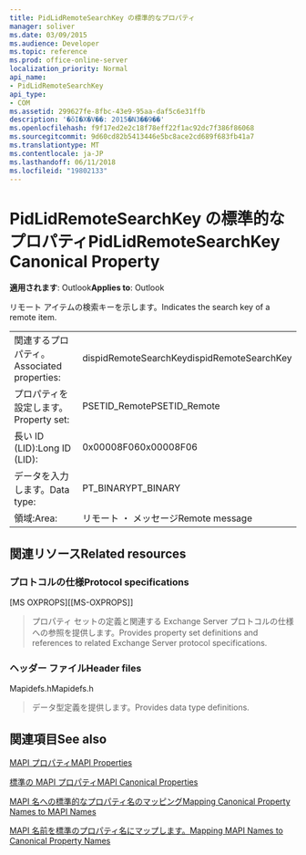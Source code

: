 ```yaml
---
title: PidLidRemoteSearchKey の標準的なプロパティ
manager: soliver
ms.date: 03/09/2015
ms.audience: Developer
ms.topic: reference
ms.prod: office-online-server
localization_priority: Normal
api_name:
- PidLidRemoteSearchKey
api_type:
- COM
ms.assetid: 299627fe-8fbc-43e9-95aa-daf5c6e31ffb
description: '�ŏI�X�V��: 2015�N3��9��'
ms.openlocfilehash: f9f17ed2e2c18f78eff22f1ac92dc7f386f86068
ms.sourcegitcommit: 9d60cd82b5413446e5bc8ace2cd689f683fb41a7
ms.translationtype: MT
ms.contentlocale: ja-JP
ms.lasthandoff: 06/11/2018
ms.locfileid: "19802133"
---
```

# <a name="pidlidremotesearchkey-canonical-property"></a><span data-ttu-id="43fa8-103">PidLidRemoteSearchKey の標準的なプロパティ</span><span class="sxs-lookup"><span data-stu-id="43fa8-103">PidLidRemoteSearchKey Canonical Property</span></span>

  
  
<span data-ttu-id="43fa8-104">**適用されます**: Outlook</span><span class="sxs-lookup"><span data-stu-id="43fa8-104">**Applies to**: Outlook</span></span> 
  
<span data-ttu-id="43fa8-105">リモート アイテムの検索キーを示します。</span><span class="sxs-lookup"><span data-stu-id="43fa8-105">Indicates the search key of a remote item.</span></span>
  
|||
|:-----|:-----|
|<span data-ttu-id="43fa8-106">関連するプロパティ。</span><span class="sxs-lookup"><span data-stu-id="43fa8-106">Associated properties:</span></span>  <br/> |<span data-ttu-id="43fa8-107">dispidRemoteSearchKey</span><span class="sxs-lookup"><span data-stu-id="43fa8-107">dispidRemoteSearchKey</span></span>  <br/> |
|<span data-ttu-id="43fa8-108">プロパティを設定します。</span><span class="sxs-lookup"><span data-stu-id="43fa8-108">Property set:</span></span>  <br/> |<span data-ttu-id="43fa8-109">PSETID_Remote</span><span class="sxs-lookup"><span data-stu-id="43fa8-109">PSETID_Remote</span></span>  <br/> |
|<span data-ttu-id="43fa8-110">長い ID (LID):</span><span class="sxs-lookup"><span data-stu-id="43fa8-110">Long ID (LID):</span></span>  <br/> |<span data-ttu-id="43fa8-111">0x00008F06</span><span class="sxs-lookup"><span data-stu-id="43fa8-111">0x00008F06</span></span>  <br/> |
|<span data-ttu-id="43fa8-112">データを入力します。</span><span class="sxs-lookup"><span data-stu-id="43fa8-112">Data type:</span></span>  <br/> |<span data-ttu-id="43fa8-113">PT_BINARY</span><span class="sxs-lookup"><span data-stu-id="43fa8-113">PT_BINARY</span></span>  <br/> |
|<span data-ttu-id="43fa8-114">領域:</span><span class="sxs-lookup"><span data-stu-id="43fa8-114">Area:</span></span>  <br/> |<span data-ttu-id="43fa8-115">リモート ・ メッセージ</span><span class="sxs-lookup"><span data-stu-id="43fa8-115">Remote message</span></span>  <br/> |
   
## <a name="related-resources"></a><span data-ttu-id="43fa8-116">関連リソース</span><span class="sxs-lookup"><span data-stu-id="43fa8-116">Related resources</span></span>

### <a name="protocol-specifications"></a><span data-ttu-id="43fa8-117">プロトコルの仕様</span><span class="sxs-lookup"><span data-stu-id="43fa8-117">Protocol specifications</span></span>

<span data-ttu-id="43fa8-118">[MS OXPROPS]</span><span class="sxs-lookup"><span data-stu-id="43fa8-118">[[MS-OXPROPS]]</span></span> 
  
> <span data-ttu-id="43fa8-119">プロパティ セットの定義と関連する Exchange Server プロトコルの仕様への参照を提供します。</span><span class="sxs-lookup"><span data-stu-id="43fa8-119">Provides property set definitions and references to related Exchange Server protocol specifications.</span></span>
    
### <a name="header-files"></a><span data-ttu-id="43fa8-120">ヘッダー ファイル</span><span class="sxs-lookup"><span data-stu-id="43fa8-120">Header files</span></span>

<span data-ttu-id="43fa8-121">Mapidefs.h</span><span class="sxs-lookup"><span data-stu-id="43fa8-121">Mapidefs.h</span></span>
  
> <span data-ttu-id="43fa8-122">データ型定義を提供します。</span><span class="sxs-lookup"><span data-stu-id="43fa8-122">Provides data type definitions.</span></span>
    
## <a name="see-also"></a><span data-ttu-id="43fa8-123">関連項目</span><span class="sxs-lookup"><span data-stu-id="43fa8-123">See also</span></span>



[<span data-ttu-id="43fa8-124">MAPI プロパティ</span><span class="sxs-lookup"><span data-stu-id="43fa8-124">MAPI Properties</span></span>](mapi-properties.md)
  
[<span data-ttu-id="43fa8-125">標準の MAPI プロパティ</span><span class="sxs-lookup"><span data-stu-id="43fa8-125">MAPI Canonical Properties</span></span>](mapi-canonical-properties.md)
  
[<span data-ttu-id="43fa8-126">MAPI 名への標準的なプロパティ名のマッピング</span><span class="sxs-lookup"><span data-stu-id="43fa8-126">Mapping Canonical Property Names to MAPI Names</span></span>](mapping-canonical-property-names-to-mapi-names.md)
  
[<span data-ttu-id="43fa8-127">MAPI 名前を標準のプロパティ名にマップします。</span><span class="sxs-lookup"><span data-stu-id="43fa8-127">Mapping MAPI Names to Canonical Property Names</span></span>](mapping-mapi-names-to-canonical-property-names.md)


